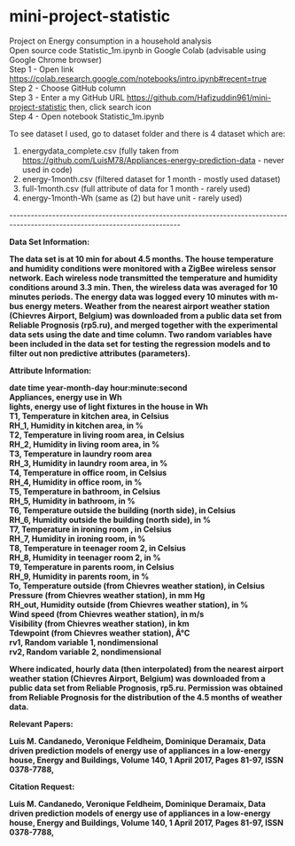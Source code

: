 # mini-project-statistic
Project on Energy consumption in a household analysis <br/>
Open source code Statistic_1m.ipynb in Google Colab (advisable using Google Chrome browser)<br/>
Step 1 - Open link https://colab.research.google.com/notebooks/intro.ipynb#recent=true<br/>
Step 2 - Choose GitHub column <br/>
Step 3 - Enter a my GitHub URL https://github.com/Hafizuddin961/mini-project-statistic then, click search icon<br/>
Step 4 - Open notebook Statistic_1m.ipynb<br/>

To see dataset I used, go to dataset folder and there is 4 dataset which are:
1) energydata_complete.csv (fully taken from https://github.com/LuisM78/Appliances-energy-prediction-data - never used in code)<br/>
2) energy-1month.csv (filtered dataset for 1 month - mostly used dataset)<br/>
3) full-1month.csv (full attribute of data for 1 month - rarely used)<br/>
4) energy-1month-Wh (same as (2) but have unit - rarely used)<br/>

------------------------------------------------------------------------------------------------------------------------------<br/>

<b>Data Set Information:

The data set is at 10 min for about 4.5 months. The house temperature and humidity conditions were monitored with a ZigBee wireless sensor network. Each wireless node transmitted the temperature and humidity conditions around 3.3 min. Then, the wireless data was averaged for 10 minutes periods. The energy data was logged every 10 minutes with m-bus energy meters. Weather from the nearest airport weather station (Chievres Airport, Belgium) was downloaded from a public data set from Reliable Prognosis (rp5.ru), and merged together with the experimental data sets using the date and time column. Two random variables have been included in the data set for testing the regression models and to filter out non predictive attributes (parameters).

<b>Attribute Information:

date time year-month-day hour:minute:second<br/>
Appliances, energy use in Wh<br/>
lights, energy use of light fixtures in the house in Wh<br/>
T1, Temperature in kitchen area, in Celsius<br/>
RH_1, Humidity in kitchen area, in %<br/>
T2, Temperature in living room area, in Celsius<br/>
RH_2, Humidity in living room area, in %<br/>
T3, Temperature in laundry room area<br/>
RH_3, Humidity in laundry room area, in %<br/>
T4, Temperature in office room, in Celsius<br/>
RH_4, Humidity in office room, in %<br/>
T5, Temperature in bathroom, in Celsius<br/>
RH_5, Humidity in bathroom, in %<br/>
T6, Temperature outside the building (north side), in Celsius<br/>
RH_6, Humidity outside the building (north side), in %<br/>
T7, Temperature in ironing room , in Celsius<br/>
RH_7, Humidity in ironing room, in %<br/>
T8, Temperature in teenager room 2, in Celsius<br/>
RH_8, Humidity in teenager room 2, in %<br/>
T9, Temperature in parents room, in Celsius<br/>
RH_9, Humidity in parents room, in %<br/>
To, Temperature outside (from Chievres weather station), in Celsius<br/>
Pressure (from Chievres weather station), in mm Hg<br/>
RH_out, Humidity outside (from Chievres weather station), in %<br/>
Wind speed (from Chievres weather station), in m/s<br/>
Visibility (from Chievres weather station), in km<br/>
Tdewpoint (from Chievres weather station), Â°C<br/>
rv1, Random variable 1, nondimensional<br/>
rv2, Random variable 2, nondimensional<br/>

Where indicated, hourly data (then interpolated) from the nearest airport weather station (Chievres Airport, Belgium) was downloaded from a public data set from Reliable Prognosis, rp5.ru. Permission was obtained from Reliable Prognosis for the distribution of the 4.5 months of weather data.

<b>Relevant Papers:

Luis M. Candanedo, Veronique Feldheim, Dominique Deramaix, Data driven prediction models of energy use of appliances in a low-energy house, Energy and Buildings, Volume 140, 1 April 2017, Pages 81-97, ISSN 0378-7788,

<b>Citation Request:

Luis M. Candanedo, Veronique Feldheim, Dominique Deramaix, Data driven prediction models of energy use of appliances in a low-energy house, Energy and Buildings, Volume 140, 1 April 2017, Pages 81-97, ISSN 0378-7788,
